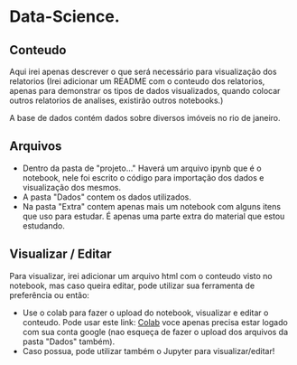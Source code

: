 # Data-Science.

## Conteudo

Aqui irei apenas descrever o que será necessário para visualização dos relatorios 
(Irei adicionar um README com o conteudo dos relatorios, apenas para demonstrar os tipos de dados visualizados, quando colocar outros relatorios de analises, existirão outros notebooks.)

A base de dados contém dados sobre diversos imóveis no rio de janeiro.

## Arquivos

  -  Dentro da pasta de "projeto..." Haverá um arquivo ipynb que é o notebook, nele foi escrito o código para importação dos dados e visualização dos mesmos.
  -  A pasta "Dados" contem os dados utilizados.
  -  Na pasta "Extra" contem apenas mais um notebook com alguns itens que uso para estudar. É apenas uma parte extra do material que estou estudando.
  
## Visualizar / Editar

Para visualizar, irei adicionar um arquivo html com o conteudo visto no notebook, mas caso queira editar, pode utilizar sua ferramenta de preferência ou então:
  -  Use o colab para fazer o upload do notebook, visualizar e editar o conteudo. Pode usar este link: [Colab](https://colab.research.google.com/) 
  voce apenas precisa estar logado com sua conta google (nao esqueça de fazer o upload dos arquivos da pasta "Dados" também).
  - Caso possua, pode utilizar também o Jupyter para visualizar/editar!
